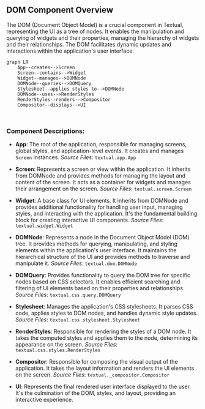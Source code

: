 ## DOM Component Overview

The DOM (Document Object Model) is a crucial component in Textual, representing the UI as a tree of nodes. It enables the manipulation and querying of widgets and their properties, managing the hierarchy of widgets and their relationships. The DOM facilitates dynamic updates and interactions within the application's user interface.

```mermaid
graph LR
    App--creates-->Screen
    Screen--contains-->Widget
    Widget--manages-->DOMNode
    DOMNode--queries-->DOMQuery
    Stylesheet--applies styles to-->DOMNode
    DOMNode--uses-->RenderStyles
    RenderStyles--renders-->Compositor
    Compositor--displays-->UI



```

### Component Descriptions:

- **App**: The root of the application, responsible for managing screens, global styles, and application-level events. It creates and manages `Screen` instances.
  *Source Files*: `textual.app.App`

- **Screen**: Represents a screen or view within the application. It inherits from DOMNode and provides methods for managing the layout and content of the screen. It acts as a container for widgets and manages their arrangement on the screen.
  *Source Files*: `textual.screen.Screen`

- **Widget**: A base class for UI elements. It inherits from DOMNode and provides additional functionality for handling user input, managing styles, and interacting with the application. It's the fundamental building block for creating interactive UI components.
  *Source Files*: `textual.widget.Widget`

- **DOMNode**: Represents a node in the Document Object Model (DOM) tree. It provides methods for querying, manipulating, and styling elements within the application's user interface. It maintains the hierarchical structure of the UI and provides methods to traverse and manipulate it.
  *Source Files*: `textual.dom.DOMNode`

- **DOMQuery**: Provides functionality to query the DOM tree for specific nodes based on CSS selectors. It enables efficient searching and filtering of UI elements based on their properties and relationships.
  *Source Files*: `textual.css.query.DOMQuery`

- **Stylesheet**: Manages the application's CSS stylesheets. It parses CSS code, applies styles to DOM nodes, and handles dynamic style updates.
  *Source Files*: `textual.css.stylesheet.Stylesheet`

- **RenderStyles**: Responsible for rendering the styles of a DOM node. It takes the computed styles and applies them to the node, determining its appearance on the screen.
  *Source Files*: `textual.css.styles.RenderStyles`

- **Compositor**: Responsible for composing the visual output of the application. It takes the layout information and renders the UI elements on the screen.
  *Source Files*: `textual._compositor.Compositor`

- **UI**: Represents the final rendered user interface displayed to the user. It's the culmination of the DOM, styles, and layout, providing an interactive experience.
